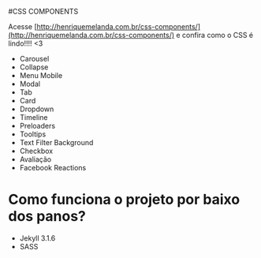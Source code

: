 #CSS COMPONENTS

Acesse [http://henriquemelanda.com.br/css-components/](http://henriquemelanda.com.br/css-components/) e confira como o CSS é lindo!!!! <3

- Carousel
- Collapse
- Menu Mobile
- Modal
- Tab
- Card
- Dropdown
- Timeline
- Preloaders
- Tooltips
- Text Filter Background
- Checkbox
- Avaliação
- Facebook Reactions

# Como funciona o projeto por baixo dos panos?
- Jekyll 3.1.6
- SASS
